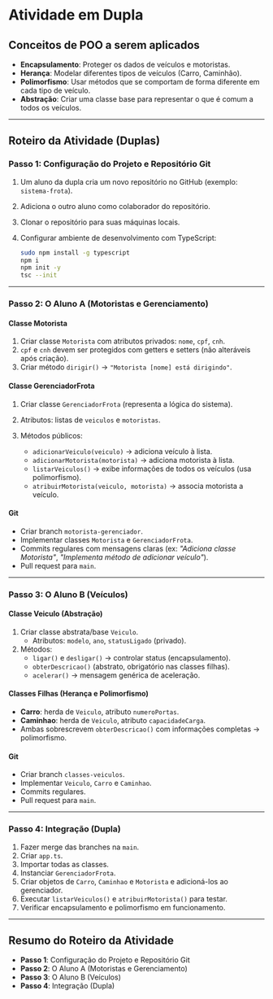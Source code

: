 # Atividade em Dupla

## Conceitos de POO a serem aplicados

- **Encapsulamento**: Proteger os dados de veículos e motoristas.  
- **Herança**: Modelar diferentes tipos de veículos (Carro, Caminhão).  
- **Polimorfismo**: Usar métodos que se comportam de forma diferente em cada tipo de veículo.  
- **Abstração**: Criar uma classe base para representar o que é comum a todos os veículos.  

---

## Roteiro da Atividade (Duplas)

### Passo 1: Configuração do Projeto e Repositório Git

1. Um aluno da dupla cria um novo repositório no GitHub (exemplo: `sistema-frota`).  
2. Adiciona o outro aluno como colaborador do repositório.  
3. Clonar o repositório para suas máquinas locais.  
4. Configurar ambiente de desenvolvimento com TypeScript:  

   ```bash
   sudo npm install -g typescript
   npm i
   npm init -y
   tsc --init
   ```

---

### Passo 2: O Aluno A (Motoristas e Gerenciamento)

#### Classe Motorista

1. Criar classe `Motorista` com atributos privados: `nome`, `cpf`, `cnh`.  
2. `cpf` e `cnh` devem ser protegidos com getters e setters (não alteráveis após criação).  
3. Criar método `dirigir()` → `"Motorista [nome] está dirigindo"`.  

#### Classe GerenciadorFrota

1. Criar classe `GerenciadorFrota` (representa a lógica do sistema).  
2. Atributos: listas de `veiculos` e `motoristas`.  
3. Métodos públicos:  

   - `adicionarVeiculo(veiculo)` → adiciona veículo à lista.  
   - `adicionarMotorista(motorista)` → adiciona motorista à lista.  
   - `listarVeiculos()` → exibe informações de todos os veículos (usa polimorfismo).  
   - `atribuirMotorista(veiculo, motorista)` → associa motorista a veículo.  

#### Git

- Criar branch `motorista-gerenciador`.  
- Implementar classes `Motorista` e `GerenciadorFrota`.  
- Commits regulares com mensagens claras (ex: *"Adiciona classe Motorista"*, *"Implementa método de adicionar veículo"*).  
- Pull request para `main`.  

---

### Passo 3: O Aluno B (Veículos)

#### Classe Veiculo (Abstração)

1. Criar classe abstrata/base `Veiculo`.  
   - Atributos: `modelo`, `ano`, `statusLigado` (privado).  
2. Métodos:  
   - `ligar()` e `desligar()` → controlar status (encapsulamento).  
   - `obterDescricao()` (abstrato, obrigatório nas classes filhas).  
   - `acelerar()` → mensagem genérica de aceleração.  

#### Classes Filhas (Herança e Polimorfismo)

- **Carro**: herda de `Veiculo`, atributo `numeroPortas`.  
- **Caminhao**: herda de `Veiculo`, atributo `capacidadeCarga`.  
- Ambas sobrescrevem `obterDescricao()` com informações completas → polimorfismo.  

#### Git

- Criar branch `classes-veiculos`.  
- Implementar `Veiculo`, `Carro` e `Caminhao`.  
- Commits regulares.  
- Pull request para `main`.  

---

### Passo 4: Integração (Dupla)

1. Fazer merge das branches na `main`.  
2. Criar `app.ts`.  
3. Importar todas as classes.  
4. Instanciar `GerenciadorFrota`.  
5. Criar objetos de `Carro`, `Caminhao` e `Motorista` e adicioná-los ao gerenciador.  
6. Executar `listarVeiculos()` e `atribuirMotorista()` para testar.  
7. Verificar encapsulamento e polimorfismo em funcionamento.  

---

## Resumo do Roteiro da Atividade

- **Passo 1**: Configuração do Projeto e Repositório Git  
- **Passo 2**: O Aluno A (Motoristas e Gerenciamento)  
- **Passo 3**: O Aluno B (Veículos)  
- **Passo 4**: Integração (Dupla)  

